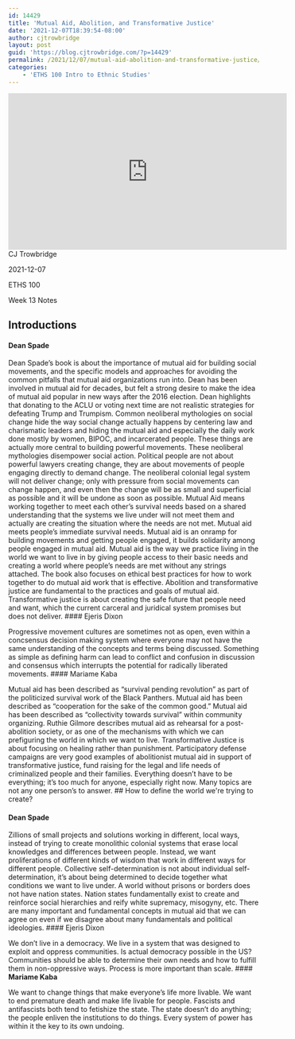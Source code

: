 ```yaml
---
id: 14429
title: 'Mutual Aid, Abolition, and Transformative Justice'
date: '2021-12-07T18:39:54-08:00'
author: cjtrowbridge
layout: post
guid: 'https://blog.cjtrowbridge.com/?p=14429'
permalink: /2021/12/07/mutual-aid-abolition-and-transformative-justice/
categories:
    - 'ETHS 100 Intro to Ethnic Studies'
---
```


<iframe allowfullscreen="allowfullscreen" frameborder="0" height="315" src="https://www.youtube.com/embed/C32KGX6qP5s" title="YouTube video player" width="560"></iframe>CJ Trowbridge

2021-12-07

ETHS 100

Week 13 Notes

## Introductions

#### Dean Spade

Dean Spade’s book is about the importance of mutual aid for building social movements, and the specific models and approaches for avoiding the common pitfalls that mutual aid organizations run into. Dean has been involved in mutual aid for decades, but felt a strong desire to make the idea of mutual aid popular in new ways after the 2016 election. Dean highlights that donating to the ACLU or voting next time are not realistic strategies for defeating Trump and Trumpism. Common neoliberal mythologies on social change hide the way social change actually happens by centering law and charismatic leaders and hiding the mutual aid and especially the daily work done mostly by women, BIPOC, and incarcerated people. These things are actually more central to building powerful movements. These neoliberal mythologies disempower social action. Political people are not about powerful lawyers creating change, they are about movements of people engaging directly to demand change. The neoliberal colonial legal system will not deliver change; only with pressure from social movements can change happen, and even then the change will be as small and superficial as possible and it will be undone as soon as possible. Mutual Aid means working together to meet each other’s survival needs based on a shared understanding that the systems we live under will not meet them and actually are creating the situation where the needs are not met. Mutual aid meets people’s immediate survival needs. Mutual aid is an onramp for building movements and getting people engaged, it builds solidarity among people engaged in mutual aid. Mutual aid is the way we practice living in the world we want to live in by giving people access to their basic needs and creating a world where people’s needs are met without any strings attached. The book also focuses on ethical best practices for how to work together to do mutual aid work that is effective. Abolition and transformative justice are fundamental to the practices and goals of mutual aid. Transformative justice is about creating the safe future that people need and want, which the current carceral and juridical system promises but does not deliver. #### Ejeris Dixon

Progressive movement cultures are sometimes not as open, even within a concsensus decision making system where everyone may not have the same understanding of the concepts and terms being discussed. Something as simple as defining harm can lead to conflict and confusion in discussion and consensus which interrupts the potential for radically liberated movements. #### Mariame Kaba

Mutual aid has been described as “survival pending revolution” as part of the politicized survival work of the Black Panthers. Mutual aid has been described as “cooperation for the sake of the common good.” Mutual aid has been described as “collectivity towards survival” within community organizing. Ruthie Gilmore describes mutual aid as rehearsal for a post-abolition society, or as one of the mechanisms with which we can prefiguring the world in which we want to live. Transformative Justice is about focusing on healing rather than punishment. Participatory defense campaigns are very good examples of abolitionist mutual aid in support of transformative justice, fund raising for the legal and life needs of criminalized people and their families. Everything doesn’t have to be everything; it’s too much for anyone, especially right now. Many topics are not any one person’s to answer. ## How to define the world we're trying to create?

#### Dean Spade

Zillions of small projects and solutions working in different, local ways, instead of trying to create monolithic colonial systems that erase local knowledges and differences between people. Instead, we want proliferations of different kinds of wisdom that work in different ways for different people. Collective self-determination is not about individual self-determination, it’s about being determined to decide together what conditions we want to live under. A world without prisons or borders does not have nation states. Nation states fundamentally exist to create and reinforce social hierarchies and reify white supremacy, misogyny, etc. There are many important and fundamental concepts in mutual aid that we can agree on even if we disagree about many fundamentals and political ideologies. #### Ejeris Dixon

We don’t live in a democracy. We live in a system that was designed to exploit and oppress communities. Is actual democracy possible in the US? Communities should be able to determine their own needs and how to fulfill them in non-oppressive ways. Process is more important than scale. #### **Mariame Kaba**

We want to change things that make everyone’s life more livable. We want to end premature death and make life livable for people. Fascists and antifascists both tend to fetishize the state. The state doesn’t do anything; the people enliven the institutions to do things. Every system of power has within it the key to its own undoing.